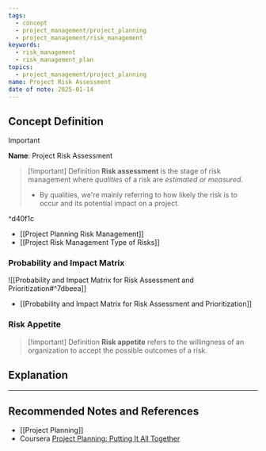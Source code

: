```yaml
---
tags:
  - concept
  - project_management/project_planning
  - project_management/risk_management
keywords:
  - risk_management
  - risk_management_plan
topics:
  - project_management/project_planning
name: Project Risk Assessment
date of note: 2025-01-14
---
```


## Concept Definition

>[!important]
>**Name**: Project Risk Assessment

>[!important] Definition 
> **Risk assessment** is the stage of risk management where *qualities* of a risk are *estimated or measured*.
> - By qualities, we're mainly referring to how likely the risk is to occur and its potential impact on a project.

^d40f1c

- [[Project Planning Risk Management]]
- [[Project Risk Management Type of Risks]]

### Probability and Impact Matrix

![[Probability and Impact Matrix for Risk Assessment and Prioritization#^7dbeea]]

- [[Probability and Impact Matrix for Risk Assessment and Prioritization]]

### Risk Appetite

>[!important] Definition
>**Risk appetite** refers to the willingness of an organization to accept the possible outcomes of a risk.




## Explanation





-----------
##  Recommended Notes and References

- [[Project Planning]]
- Coursera [Project Planning: Putting It All Together](https://www.coursera.org/learn/project-planning-google/home/welcome)